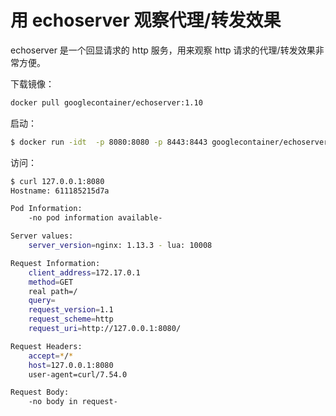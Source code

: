 # 用 echoserver 观察代理/转发效果

echoserver 是一个回显请求的 http 服务，用来观察 http 请求的代理/转发效果非常方便。

下载镜像：

```sh
docker pull googlecontainer/echoserver:1.10
```

启动：

```sh
$ docker run -idt  -p 8080:8080 -p 8443:8443 googlecontainer/echoserver:1.10
```

访问：

```sh
$ curl 127.0.0.1:8080
Hostname: 611185215d7a

Pod Information:
    -no pod information available-

Server values:
    server_version=nginx: 1.13.3 - lua: 10008

Request Information:
    client_address=172.17.0.1
    method=GET
    real path=/
    query=
    request_version=1.1
    request_scheme=http
    request_uri=http://127.0.0.1:8080/

Request Headers:
    accept=*/*
    host=127.0.0.1:8080
    user-agent=curl/7.54.0

Request Body:
    -no body in request-
```

